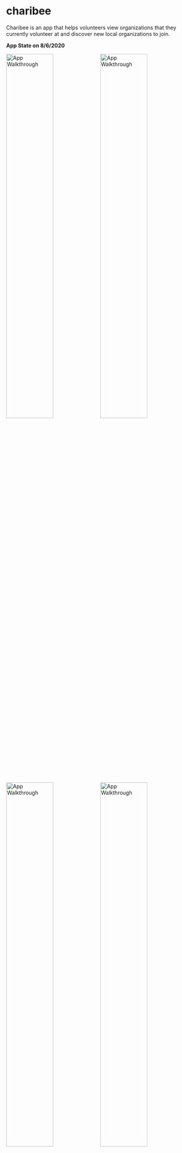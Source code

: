# charibee

Charibee is an app that helps volunteers view organizations that they currently volunteer at and discover new local organizations to join.



**App State on 8/6/2020**

<img src='assets/demo-1.gif' title='App Walkthrough 1' width='50%' alt='App Walkthrough' /><img src='assets/demo-2-updated.gif' title='App Walkthrough 1' width='50%' alt='App Walkthrough' /><img src='assets/demo-3.gif' title='App Walkthrough 1' width='50%' alt='App Walkthrough' /><img src='assets/demo-4.gif' title='App Walkthrough 1' width='50%' alt='App Walkthrough' />


**App State on 7/31/2020**

<img src='assets/demo-2.gif' title='App Walkthrough 1' width='30%' alt='App Walkthrough' />

**MVP Features**

- [x] The user can create a new profile as either a volunteer or an organizer
  - [x] Volunteers can view all organizations and express interest in joining/leaving the organization
  - [x] Organizers can create new organizations for volunteers to join, and can edit/delete their current organizations
  - [x] All users can edit their profiles including username, bio, and account password
- [x] Integrate Map SDK so organizations can enter in their address
- [x] The user can set a profile picture using the Android camera
- [x] The app interacts with a Parse Database to store and retrieve information about users and organizations
- [x] Volunteers can discover new organizations that they can join:
  - [x] Discovery page that shows all of the organizations that volunteers can join
  - [x] Volunteers can search for new specific organizations by name
  - [x] Volunteers can filter organizations by category
- [x] Volunteers can  long click on an organization to join it
- [x] The app uses the Material UI library for a clean UI experience
